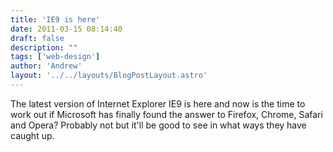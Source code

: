 ```yaml
---
title: 'IE9 is here'
date: 2011-03-15 08:14:40
draft: false
description: ""
tags: ['web-design']
author: 'Andrew'
layout: '../../layouts/BlogPostLayout.astro'
---
```


The latest version of Internet Explorer IE9 is here and now is the time to work out if Microsoft has finally found the answer to Firefox, Chrome, Safari and Opera? Probably not but it'll be good to see in what ways they have caught up.
